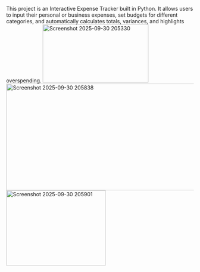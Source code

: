 This project is an Interactive Expense Tracker built in Python. It allows users to input their personal or business expenses, set budgets for different categories, and automatically calculates totals, variances, and highlights overspending.
<img width="284" height="156" alt="Screenshot 2025-09-30 205330" src="https://github.com/user-attachments/assets/8c8d6f8b-65a8-4e0d-9011-ff91f4fdf88e" />
<img width="574" height="286" alt="Screenshot 2025-09-30 205838" src="https://github.com/user-attachments/assets/df513175-7580-4cc0-8fac-0a707f6380e4" />
<img width="267" height="202" alt="Screenshot 2025-09-30 205901" src="https://github.com/user-attachments/assets/78693240-3b4a-437e-8124-a5d37dfe012a" />
